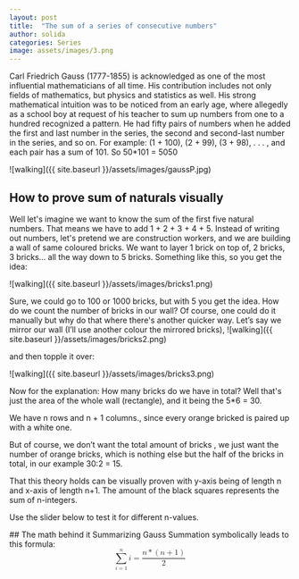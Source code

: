 ```yaml
---
layout: post
title:  "The sum of a series of consecutive numbers"
author: solida
categories: Series
image: assets/images/3.png
---
```

Carl Friedrich Gauss (1777-1855) is acknowledged as one of the most influential mathematicians of all time. His contribution includes not 
only fields of mathematics, but physics and statistics as well. His strong mathematical intuition was to be noticed from an early age, where 
allegedly as a school boy at request of his teacher to sum up numbers from one to a hundred recognized a pattern. 
He had fifty pairs of numbers when he added the first and last number in the series, the second and second-last number in the series, and so on. 
For example: (1 + 100), (2 + 99), (3 + 98), . . . , and each pair has a sum of 101. So 50*101 = 5050

![walking]({{ site.baseurl }}/assets/images/gaussP.jpg)

## How to prove sum of naturals visually

Well let's imagine we want to know the sum of the first five natural numbers. That means we have to
add 1 + 2 + 3 + 4 + 5. Instead of writing out numbers, let's pretend we are construction workers, and we are building a wall of same coloured bricks. 
We want to layer 1 brick on top of, 2 bricks, 3 bricks… all the way down to 5 bricks. Something like this, so you get the idea:

![walking]({{ site.baseurl }}/assets/images/bricks1.png)

Sure, we could go to 100 or 1000 bricks, but with 5 you get the idea. How do we count the number of bricks in our wall?
Of course, one could do it manually but why do that where there's another quicker way.
Let’s say we mirror our wall (I’ll use another colour the mirrored bricks),
![walking]({{ site.baseurl }}/assets/images/bricks2.png)

and then topple it over:

![walking]({{ site.baseurl }}/assets/images/bricks3.png)

Now for the explanation: How many bricks do we have in total? Well that's just the area of the whole wall (rectangle),
and it being the 5*6 = 30.

We have n rows and n + 1 columns., since every orange bricked is paired up with a white one.


But of course, we don’t want the total amount of bricks , we just want the number of orange bricks, which is nothing else but the half of the bricks in total, in our example 30:2 = 15.

That this theory holds can be visually proven with y-axis being of length n and x-axis of length n+1. The amount of the black squares represents the sum of n-integers.


Use the slider below to test it for different n-values.


<div id="observablehq-2a044b3d">
  <div class="observablehq-viewof-count"></div>
  <div class="observablehq-count"></div>
  <div class="observablehq-viewof-test2"></div>
</div>
<script type="module">
  import {Runtime, Inspector} from "https://cdn.jsdelivr.net/npm/@observablehq/runtime@4/dist/runtime.js";
  import define from "https://api.observablehq.com/@864af2bf64442aa6/grid-inputs.js?v=3";
  (new Runtime).module(define, name => {
    if (name === "viewof count") return Inspector.into("#observablehq-2a044b3d .observablehq-viewof-count")();
    if (name === "count") return Inspector.into("#observablehq-2a044b3d .observablehq-count")();
    if (name === "viewof test2") return Inspector.into("#observablehq-2a044b3d .observablehq-viewof-test2")();
  });
</script>
## The math behind it
Summarizing Gauss Summation symbolically leads to this formula:
<math display="block" xmlns="http://www.w3.org/1998/Math/MathML">
  <mrow>
    <munderover>
      <mo>∑</mo>
      <mrow>
        <mi>i</mi>
        <mo>=</mo>
        <mn>1</mn>
      </mrow>
      <mi>n</mi>
    </munderover>
    <mi>i</mi>
    <mo>=</mo>
    <mfrac>
      <mrow>
        <mi>n</mi>
        <mo>*</mo>
        <mrow>
          <mo stretchy="true" form="prefix">(</mo>
          <mi>n</mi>
          <mo>+</mo>
          <mn>1</mn>
          <mo stretchy="true" form="postfix">)</mo>
        </mrow>
      </mrow>
      <mn>2</mn>
    </mfrac>
  </mrow>
</math>

